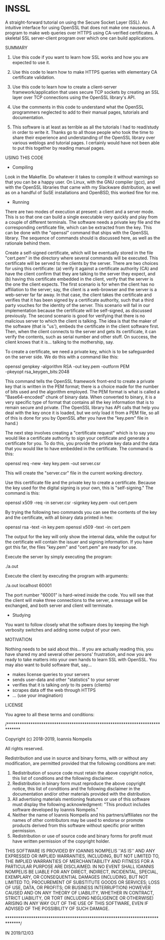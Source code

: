 # INSSL

A straight-forward tutorial on using the Secure Socket Layer (SSL).
An intuitive interface for using OpenSSL that does not make one nauseous.
A program to make web queries over HTTPS using CA-verified certificates.
A skeletal SSL server-client program over which one can build applications.


SUMMARY

1. Use this code if you want to learn how SSL works and how you are expected
to use it.

2. Use this code to learn how to make HTTPS queries with elementary CA
certificate validation.

3. Use this code to learn how to create a client-server framework/application
that uses secure TCP sockets by creating an SSL layer over TCP connections
using the OpenSSL library's API.

4. Use the comments in this code to understand what the OpenSSL programmers
neglected to add to their manual pages, tutorials and documentation.

5. This software is at least as terrible as all the tutorials I had to
read/study in order to write it. Thanks go to all those people who took the
time to share their experience and understanding of the OpenSSL library over
various weblogs and tutorial pages. I certainly would have not been able to
put this together by reading manual pages.


USING THIS CODE

- Compiling

Look in the Makefile. Do whatever it takes to compile it without warnings
so that you can be a happy user. On Linux, with the GNU compiler (gcc), and
with the OpenSSL libraries that came with my Slackware distribution, as well
as on a handful of SuSE installations and OpenBSD, this worked fine for me.

- Running

There are two modes of execution at present: a client and a server mode.
This is so that one can build a single executable very quickly and play from
a couple of different terminals. The software needs a private key file and
the corresponding certificate file, which can be extracted from the key.
This can be done with the "openssl" command that ships with the OpenSSL
library. The sequence of commands should is discussed here, as well as the
rationale behind them.

Create a self-signed certificate, which will be eventually stored in the file
"cert.pem" in the directory where several commands will be executed. This
certificate will be served to the clients by the server. There are two choices
for using this certificate: (a) verify it against a certificate authority (CA)
and have the client confirm that they are talking to the server they expect,
and (b) having this certificate embedded in the client, verify that the server
is the one the client expects. The first scenario is for when the client has
no affiliation to the server; say, the client is a web-browser and the server
is a web-server far far away. In that case, the client takes the certificate
and verifies that it has been signed by a certificate authority, such that a
third party vouches for the identity of the server. This scenario will fail
in our implementation because the certificate will be self-signed, as discussed
previously. The second scenario is good for verifying that there is no
malicious server to which the client is talking. The idea is that the maker
of the software (that is "us'), embeds the certificate in the client software
first. Then, when the client connects to the server and gets its certificate,
it can verify the contents, such as serial number and other stuff. On success,
the client knows that it is... talking to the mothership, say.

To create a certificate, we need a private key, which is to be safeguarded on
the server side. We do this with a command like this:

  openssl genpkey -algorithm RSA -out key.pem -outform PEM \
                  -pkeyopt rsa_keygen_bits:2048

This command tells the OpenSSL framework front-end to create a private key
that is written in the PEM format; there is a choice made for the number of
bits used and the algorithm employed. The PEM format is what is called a
"Base64-encoded" chunk of binary data. When converted to binary, it is a very
specific type of format that contains all the key information that is to remain
secure and private. (The OpenSSL library has API calls that help you deal with
the key once it is loaded, but we only load it from a PEM file, so all of this
is done for you by OpenSSL after you have the "key.pem" file in hand.)

The next step involves creating a "certificate request" which is to say you
would like a certificate authority to sign your certificate and generate a
certificate for you. To do this, you provide the private key data and the
data that you would like to have embedded in the certificate. The command is
this:

 openssl req -new -key key.pem -out server.csr

This will create the "server.csr" file in the current working directory.

Use this certificate file and the private key to create a certificate. Because
the key used for the digital signing is your own, this is "self-signing." The
command is this:

 openssl x509 -req -in server.csr -signkey key.pem -out cert.pem

By trying the following two commands you can see the contents of the key and
the certificate, with all binary data printed in hex:

 openssl rsa -text -in key.pem
 openssl x509 -text -in cert.pem

The output for the key will only show the internal data, while the output for
the certificate will contain the issuer and signing information. If you have
got this far, the files "key.pem" and "cert.pem" are ready for use.

Execute the server by simply executing the program:

 ./a.out

Execute the client by executing the program with arguments:

 ./a.out localhost 60001

The port number "60001" is hard-wired inside the code. You will see that the
client will make three connections to the server, a message will be exchanged,
and both server and client will terminate.

- Studying

You want to follow closely what the software does by keeping the high
verbosity switches and adding some output of your own.


MOTIVATION

Nothing needs to be said about this... If you are actually reading this, you
have shared my and several other persons' frustration, and now you are ready
to take matters into your own hands to learn SSL with OpenSSL. You may also
want to build software that, say...

- makes license queries to your servers
- sends user-data and other "statistics" to your server
- verifies that it is talking _only_ to its peers (clients)
- scrapes data off the web through HTTPS
- ... (use your imagination)


LICENSE

You agree to all these terms and conditions:

/******************************************************************************

 Copyright (c) 2018-2019, Ioannis Nompelis

 All rights reserved.

 Redistribution and use in source and binary forms, with or without any
 modification, are permitted provided that the following conditions are met:
 1. Redistribution of source code must retain the above copyright
    notice, this list of conditions and the following disclaimer.
 2. Redistribution in binary form must reproduce the above copyright
    notice, this list of conditions and the following disclaimer in the
    documentation and/or other materials provided with the distribution.
 3. All advertising materials mentioning features or use of this software
    must display the following acknowledgment:
    "This product includes software developed by Ioannis Nompelis."
 4. Neither the name of Ioannis Nompelis and his partners/affiliates nor the
    names of other contributors may be used to endorse or promote products
    derived from this software without specific prior written permission.
 5. Redistribution or use of source code and binary forms for profit must
    have written permission of the copyright holder.
 
 THIS SOFTWARE IS PROVIDED BY IOANNIS NOMPELIS ''AS IS'' AND ANY
 EXPRESSED OR IMPLIED WARRANTIES, INCLUDING, BUT NOT LIMITED TO, THE IMPLIED
 WARRANTIES OF MERCHANTABILITY AND FITNESS FOR A PARTICULAR PURPOSE ARE
 DISCLAIMED. IN NO EVENT SHALL IOANNIS NOMPELIS BE LIABLE FOR ANY
 DIRECT, INDIRECT, INCIDENTAL, SPECIAL, EXEMPLARY, OR CONSEQUENTIAL DAMAGES
 (INCLUDING, BUT NOT LIMITED TO, PROCUREMENT OF SUBSTITUTE GOODS OR SERVICES;
 LOSS OF USE, DATA, OR PROFITS; OR BUSINESS INTERRUPTION) HOWEVER CAUSED AND
 ON ANY THEORY OF LIABILITY, WHETHER IN CONTRACT, STRICT LIABILITY, OR TORT
 (INCLUDING NEGLIGENCE OR OTHERWISE) ARISING IN ANY WAY OUT OF THE USE OF THIS
 SOFTWARE, EVEN IF ADVISED OF THE POSSIBILITY OF SUCH DAMAGE.

 ******************************************************************************/


IN 2019/12/03

